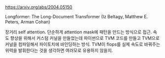 https://arxiv.org/abs/2004.05150

Longformer: The Long-Document Transformer (Iz Beltagy, Matthew E. Peters, Arman Cohan)

장거리 self attention. 단순하게 attention mask에 패턴을 만드는 방식으로 접근. 속도 향상을 위해서 커스텀 커널을 만들었는데 파이썬으로 TVM 코드를 만들고 TVM으로 커널을 컴파일해서 파이토치에 바인딩하는 방식. TVM이 flops를 실제 속도로 바꿔주는 위력을 발휘한다는 것을 생각하면 여러모로 유용하지 않을지.